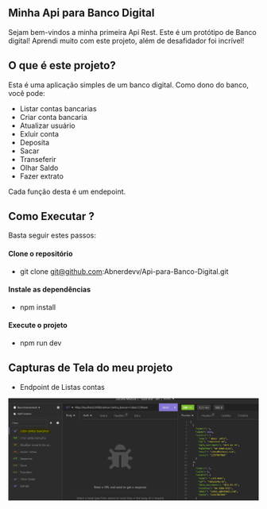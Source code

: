 ## Minha Api para Banco Digital


 Sejam bem-vindos a minha primeira Api Rest. Este é  um protótipo de Banco digital! Aprendi muito com este projeto, além de desafidador foi incrível! 


 ## O que é este projeto?


Esta  é uma aplicação simples de um banco digital. Como dono do banco, você pode:    

- Listar contas bancarias
- Criar conta bancaria
- Atualizar usuário
- Exluir conta
- Deposita
- Sacar
- Transeferir
- Olhar Saldo
- Fazer extrato

Cada função desta é um endepoint.


## Como Executar ?


Basta seguir estes passos:

#### Clone o repositório
- git clone git@github.com:Abnerdevv/Api-para-Banco-Digital.git
#### Instale as dependências
- npm install
#### Execute o projeto
- npm run dev

## Capturas de Tela do meu projeto

- Endpoint de Listas contas

![Endpoint de Listas contas](./capturas/Listar%20Contas.PNG)